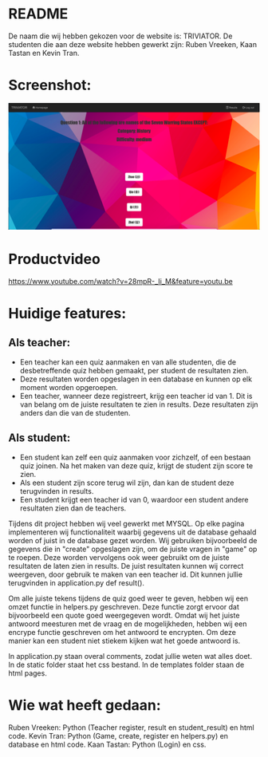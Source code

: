 # README

De naam die wij hebben gekozen voor de website is: TRIVIATOR. De studenten die aan deze website hebben gewerkt zijn: Ruben Vreeken, Kaan Tastan en Kevin Tran.

# Screenshot:

![Alt text](/screenshot/banaan.png?raw=true "Screenshot")

# Productvideo
https://www.youtube.com/watch?v=28mpR-_Ii_M&feature=youtu.be

# Huidige features:

## Als teacher:

- Een teacher kan een quiz aanmaken en van alle studenten, die de desbetreffende quiz hebben gemaakt, per student de resultaten zien.
- Deze resultaten worden opgeslagen in een database en kunnen op elk moment worden opgeroepen.
- Een teacher, wanneer deze registreert, krijg een teacher id van 1. Dit is van belang om de juiste resultaten te zien in results. Deze resultaten zijn anders dan die van de studenten.

## Als student:

- Een student kan zelf een quiz aanmaken voor zichzelf, of een bestaan quiz joinen. Na het maken van deze quiz, krijgt de student zijn score te zien.
- Als een student zijn score terug wil zijn, dan kan de student deze terugvinden in results.
- Een student krijgt een teacher id van 0, waardoor een student andere resultaten zien dan de teachers.

Tijdens dit project hebben wij veel gewerkt met MYSQL. Op elke pagina implementeren wij functionaliteit waarbij gegevens uit de database gehaald worden of juist in de database gezet worden.
Wij gebruiken bijvoorbeeld de gegevens die in "create" opgeslagen zijn, om de juiste vragen in "game" op te roepen. Deze worden vervolgens ook weer gebruikt om de juiste resultaten de laten zien in results.
De juist resultaten kunnen wij correct weergeven, door gebruik te maken van een teacher id. Dit kunnen jullie terugvinden in application.py def result().

Om alle juiste tekens tijdens de quiz goed weer te geven, hebben wij een omzet functie in helpers.py geschreven. Deze functie zorgt ervoor dat bijvoorbeeld een quote goed weergegeven wordt.
Omdat wij het juiste antwoord meesturen met de vraag en de mogelijkheden, hebben wij een encrype functie geschreven om het antwoord te encrypten. Om deze manier kan een student niet stiekem kijken wat het goede antwoord is.

In application.py staan overal comments, zodat jullie weten wat alles doet.
In de static folder staat het css bestand.
In de templates folder staan de html pages.

# Wie wat heeft gedaan:

Ruben Vreeken: Python (Teacher register, result en student_result) en html code.
Kevin Tran: Python (Game, create, register en helpers.py) en database en html code.
Kaan Tastan: Python (Login) en css.
